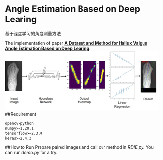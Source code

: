 # Angle Estimation Based on Deep Learing
基于深度学习的角度测量方法

The implementation of paper [**A Dataset and Method for Hallux Valgus Angle Estimation Based on Deep Learing**](https://github.com/AlbertXu233/RDIE-for-SR-IQA/edit/main/README.md). 
![PipeLine](figs/PipeLine.jpg)
##Requirement
```
opencv-python
numpy>=1.20.1
tensorflow>=2.3.0
keras>=2.4.3
```
##How to Run
Prepare paired images and call our method in *RDIE.py*. 
You can run *demo.py* for a try.
